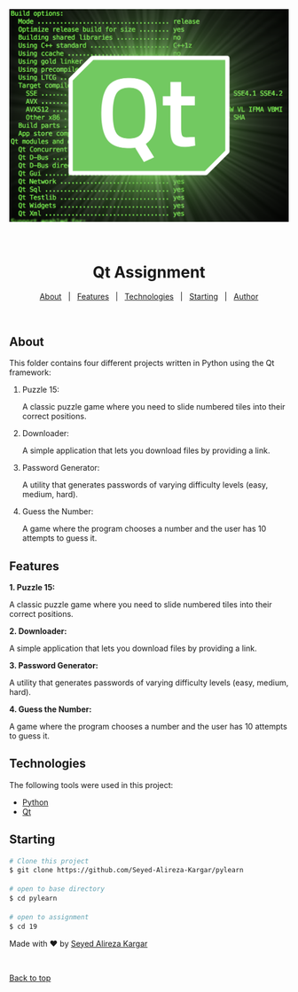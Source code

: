 <div align="center" id="top"> 
  <img src="./images/qt-image.png" alt="Pylearn" />

  &#xa0;

  <!-- <a href="https://pylearn.netlify.app">Demo</a> -->
</div>

<h1 align="center">Qt Assignment</h1>

<!-- Status -->

<!-- <h4 align="center"> 
	🚧  Pylearn 🚀 Under construction...  🚧
</h4> 

<hr> -->

<p align="center">
  <a href="#about">About</a> &#xa0; | &#xa0; 
  <a href="#features">Features</a> &#xa0; | &#xa0;
  <a href="#technologies">Technologies</a> &#xa0; | &#xa0;
  <a href="#starting">Starting</a> &#xa0; | &#xa0;
  <a href="https://github.com/{{YOUR_GITHUB_USERNAME}}" target="_blank">Author</a>
</p>

<br>

## About ##

This folder contains four different projects written in Python using the Qt framework:

1. Puzzle 15:

    A classic puzzle game where you need to slide numbered tiles into their correct positions.

2. Downloader:

    A simple application that lets you download files by providing a link.

3. Password Generator:

    A utility that generates passwords of varying difficulty levels (easy, medium, hard).

4. Guess the Number:

    A game where the program chooses a number and the user has 10 attempts to guess it.


## Features ##

**1. Puzzle 15:**

A classic puzzle game where you need to slide numbered tiles into their correct positions.

**2. Downloader:**

A simple application that lets you download files by providing a link.

**3. Password Generator:**

A utility that generates passwords of varying difficulty levels (easy, medium, hard).

**4. Guess the Number:**

A game where the program chooses a number and the user has 10 attempts to guess it.

## Technologies ##

The following tools were used in this project:

- [Python](https://www.python.org/)
- [Qt](https://www.qt.io/)

## Starting ##

```bash
# Clone this project
$ git clone https://github.com/Seyed-Alireza-Kargar/pylearn

# open to base directory
$ cd pylearn

# open to assignment
$ cd 19
```

Made with :heart: by <a href="https://github.com/Seyed-Alireza-Kargar" target="_blank">Seyed Alireza Kargar</a>

&#xa0;

<a href="#top">Back to top</a>

